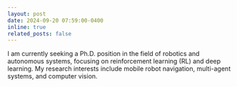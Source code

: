```yaml
---
layout: post
date: 2024-09-20 07:59:00-0400
inline: true
related_posts: false
---
```


I am currently seeking a Ph.D. position in the field of robotics and autonomous systems, focusing on reinforcement learning (RL) and deep learning. My research interests include mobile robot navigation, multi-agent systems, and computer vision.